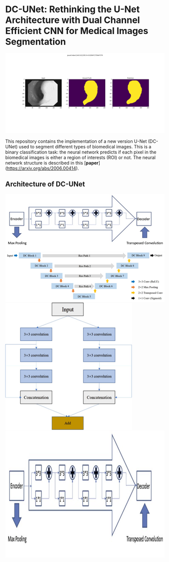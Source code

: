 # DC-UNet: Rethinking the U-Net Architecture with Dual Channel Efficient CNN for Medical Images Segmentation
![Image text](https://github.com/AngeLouCN/DC-UNet/blob/main/results/8.png)

This repository contains the implementation of a new version U-Net (DC-UNet) used to segment different types of biomedical images. This is a binary classification task: the neural network predicts if each pixel in the biomedical images is either a region of interests (ROI) or not. The neural network structure is described in this [**paper**] (https://arxiv.org/abs/2006.00414).
## Architecture of DC-UNet
![**Res-path**](https://github.com/AngeLouCN/DC-UNet/blob/main/model_architecture/res_path.jpg)
![**DC-UNet**](https://github.com/AngeLouCN/DC-UNet/blob/main/model_architecture/dcunet.jpg)
<img src="https://github.com/AngeLouCN/DC-UNet/blob/main/model_architecture/DC-block.jpg" width="400" height="400" alt="DC-Block"/><img src="https://github.com/AngeLouCN/DC-UNet/blob/main/model_architecture/res_path.jpg" width="600" height="400" alt="Res-path"/>
